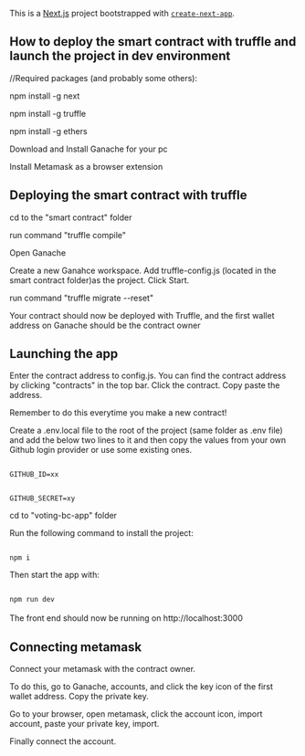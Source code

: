 This is a [Next.js](https://nextjs.org/) project bootstrapped with [`create-next-app`](https://github.com/vercel/next.js/tree/canary/packages/create-next-app).

## How to deploy the smart contract with truffle and launch the project in dev environment

//Required packages (and probably some others):

npm install -g next

npm install -g truffle

npm install -g ethers


Download and Install Ganache for your pc

Install Metamask as a browser extension

## Deploying the smart contract with truffle

cd to the "smart contract" folder

run command "truffle compile"

Open Ganache

Create a new Ganahce workspace. Add truffle-config.js (located in the smart contract folder)as the project. Click Start.

run command "truffle migrate --reset"

Your contract should now be deployed with Truffle, and the first wallet address on Ganache should be the contract owner


## Launching the app

Enter the contract address to config.js. You can find the contract address by clicking "contracts" in the top bar. Click the contract. Copy paste the address. 

Remember to do this everytime you make a new contract!

Create a .env.local file to the root of the project (same folder as .env file) and add the below two lines to it and then copy the values from your own Github login provider or use some existing ones.

<code>
GITHUB_ID=xx

GITHUB_SECRET=xy
</code>

cd to "voting-bc-app" folder

Run the following command to install the project:

<code>
npm i
</code>

Then start the app with:

<code>
npm run dev
</code>

<br>
The front end should now be running on http://localhost:3000


## Connecting metamask

Connect your metamask with the contract owner. 

To do this, go to Ganache, accounts, and click the key icon of the first wallet address. Copy the private key. 

Go to your browser, open metamask, click the account icon, import account, paste your private key, import. 

Finally connect the account.

